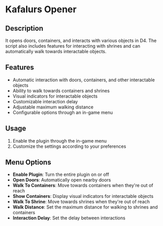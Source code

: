 # Kafalurs Opener

## Description
It opens doors, containers, and interacts with various objects in D4.
The script also includes features for interacting with shrines and can automatically walk towards interactable objects.

## Features
- Automatic interaction with doors, containers, and other interactable objects
- Ability to walk towards containers and shrines
- Visual indicators for interactable objects
- Customizable interaction delay
- Adjustable maximum walking distance
- Configurable options through an in-game menu

## Usage
1. Enable the plugin through the in-game menu
2. Customize the settings according to your preferences

## Menu Options
- **Enable Plugin**: Turn the entire plugin on or off
- **Open Doors**: Automatically open nearby doors
- **Walk To Containers**: Move towards containers when they're out of reach
- **Show Containers**: Display visual indicators for interactable objects
- **Walk To Shrine**: Move towards shrines when they're out of reach
- **Walk Distance**: Set the maximum distance for walking to shrines and containers
- **Interaction Delay**: Set the delay between interactions
